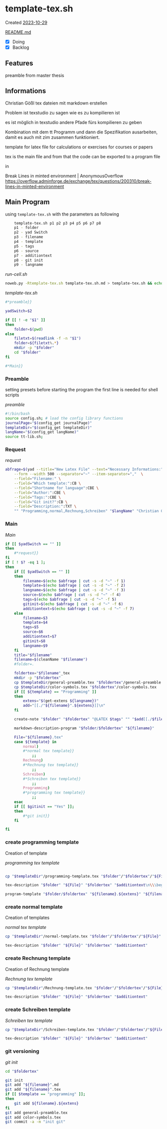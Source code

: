 # template-tex.sh
Created [2023-10-29]()

 [README.md](README.md)
- [X] Doing
- [X] Backlog

## Features

preamble from master thesis


## Informations
Christian Gößl
tex dateien mit markdown erstellen

Problem ist texstudio zu sagen wie es zu kompilieren ist

es ist möglich in texstudio andere Pfade fürs kompilieren zu geben

Kombination mit dem tt Programm und dann die Spezifikation ausarbeiten, damit es
auch mit zim zusammen funktioniert.



template for latex file for calculations or exercises for courses or papers

tex is the main file and from that the code can be exported to a program file

in

Break Lines in minted environment | AnonymousOverflow
https://overflow.adminforge.de/exchange/tex/questions/200310/break-lines-in-minted-environment


## Main Program

using ``template-tex.sh`` with the parameters as following
```bash
    template-tex.sh p1 p2 p3 p4 p5 p6 p7 p8
    p1 - folder
    p2 - yad Switch
    p3 - filename
    p4 - template
    p5 - tags
    p6 - source
    p7 - additiontext
    p8 - git init
    p9 - langname
```

*run-cell.sh*
```bash
noweb.py -Rtemplate-tex.sh template-tex.sh.md > template-tex.sh && echo 'template-tex.sh' && date
```

*template-tex.sh*
```bash
#*preamble}}

yadSwitch=$2

if [[ ! -e "$1" ]]
then
	folder=$(pwd)
else
	filetxt=$(readlink -f -n "$1")
	folder=${filetxt%.*}
	mkdir -p "$folder"
	cd "$folder"
fi

#*Main}}

```


### Preamble

setting presets before starting the program
the first line is needed for shell scripts

*preamble*
```bash
#!/bin/bash
source config.sh; # load the config library functions
journalPage="$(config_get journalPage)"
templateDir="$(config_get templateDir)"
langName="$(config_get langName)"
source tt-lib.sh;
```

### Request

*request*
```bash
abfrage=$(yad --title="New Latex File" --text="Necessary Informations:" \
	--form --width 500 --separator="~" --item-separator=","  \
	--field="Filename:" \
	--field="Which template:":CB \
	--field="Shortname for language":CBE \
	--field="Author:":CBE \
	--field="Tags:":CBE \
	--field="Git init?":CB \
	--field="Description:":TXT \
	"" "Programming,normal,Rechnung,Schreiben" "$langName" "Christian Gößl,Internet" ",physic,math" "No,Yes" "$additiontext")
```

### Main


*Main*
```bash
if [[ $yadSwitch == "" ]]
then
	#*request}}
fi
if [ ! $? -eq 1 ];
then
	if [[ $yadSwitch == "" ]]
    then
		filename=$(echo $abfrage | cut -s -d "~" -f 1)
		template=$(echo $abfrage | cut -s -d "~" -f 2)
		langname=$(echo $abfrage | cut -s -d "~" -f 3)
		source=$(echo $abfrage | cut -s -d "~" -f 4)
		tags=$(echo $abfrage | cut -s -d "~" -f 5)
		gitinit=$(echo $abfrage | cut -s -d "~" -f 6)
		additiontext=$(echo $abfrage | cut -s -d "~" -f 7)
	else
		filename=$3
		template=$4
		tags=$5
		source=$6
		additiontext=$7
		gitinit=$8
		langname=$9
	fi
	title="$filename"
	filename=$(cleanName "$filename")
	#folder=.

	foldertex="$filename"_tex
	mkdir -p "$foldertex"
	cp $templateDir/general-preamble.tex "$foldertex"/general-preamble.tex
	cp $templateDir/color-symbols.tex "$foldertex"/color-symbols.tex
	if [[ ${template} == "Programming" ]]
	then
		extens="$(get-extens ${langname})"
		add="[[./"${filename}".${extens}]]\n"
	fi

	create-note "$folder" "$foldertex" "@LATEX $tags" "" "$add[[./$filename.md]]\n[[./$filename.tex]]\n[[./$filename.pdf]]"

	markdown-description-program "$folder/$foldertex" "${filename}"

	File="${filename}.tex"
	case ${template} in
		normal)
		#*normal tex template}}
			;;
        Rechnung)
		#*Rechnung tex template}}
			;;
		Schreiben)
		#*Schreiben tex template}}
            ;;
		Programming)
		#*programming tex template}}
			;;
	esac
	if [[ $gitinit == "Yes" ]];
	then
		#*git init}}
	fi

fi
```


### create programming template

Creation of template

*programming tex template*
```bash

cp "$templateDir"/programming-template.tex "$folder"/"$foldertex"/"${File}"

tex-description "$folder" "${File}" "$foldertex" "$additiontext\n\\\begin{minted}[linenos=true,bgcolor=lightgraycolor,numberblanklines=true,showspaces=false,breaklines=true]{${langname}}\n#*${filename}.${extens}}}\n\\\end{minted}" "#*run program}}"

program-template "$folder/$foldertex" "${filename}.${extens}" "${filename}.tex"

```


### create normal template

Creation of templates

*normal tex template*
```bash
cp "$templateDir"/normal-template.tex "$folder"/"$foldertex"/"${File}"

tex-description "$folder" "${File}" "$foldertex" "$additiontext"
```



### create Rechnung template

Creation of Rechnung template

*Rechnung tex template*
```bash
cp "$templateDir"/Rechnung-template.tex "$folder"/"$foldertex"/"${File}"

tex-description "$folder" "${File}" "$foldertex" "$additiontext"

```


### create Schreiben template

*Schreiben tex template*
```bash
cp "$templateDir"/Schreiben-template.tex "$folder"/"$foldertex"/"${File}"

tex-description "$folder" "${File}" "$foldertex" "$additiontext"

```


### git versioning

*git init*
```bash
cd "$foldertex"

git init
git add "${filename}".md
git add "${filename}".tex
if [[ $template == "programming" ]];
then
	git add ${filename}.${extens}
fi
git add general-preamble.tex
git add color-symbols.tex
git commit -a -m "init git"
```


